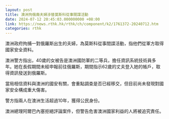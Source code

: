 ```yaml
---
layout: post
title: 澳洲拘俄裔夫婦涉替莫斯科從事間諜活動
date: 2024-07-12 20:45:03.000000000 +08:00
link: https://news.rthk.hk/rthk/ch/component/k2/1761372-20240712.htm
categories: rthk
---
```


澳洲政府拘捕一對俄羅斯出生的夫婦，為莫斯科從事間諜活動，指他們從軍方取得國家安全資料。

澳洲警方指出，40歲的女被告是澳洲國防軍的二等兵，擔任資訊系統技術員多年。她在長假期間未經申報前往俄羅斯，期間指示62歲的丈夫登入她的帳戶，取得資訊發送到俄羅斯。

當局相信資料與澳洲的國安有關，會重點調查是否已經移交，但目前尚未發現對國家安全構成重大傷害。

警方指兩人在澳洲生活超過10年，獲得公民身份。

澳洲總理阿爾巴內塞拒絕評論案件，但警告危害澳洲國家利益的人將被追究責任。
